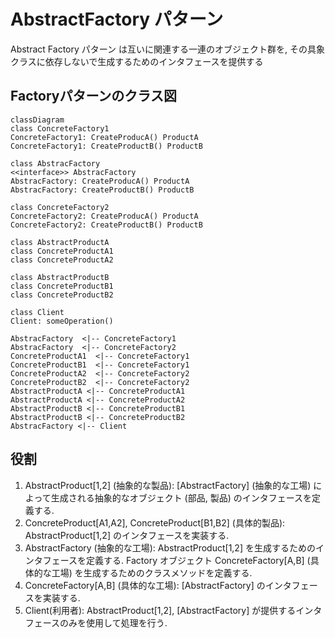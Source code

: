 # AbstractFactory パターン
Abstract Factory パターン は互いに関連する一連のオブジェクト群を, その具象クラスに依存しないで生成するためのインタフェースを提供する

## Factoryパターンのクラス図
```mermaid
classDiagram
class ConcreteFactory1
ConcreteFactory1: CreateProducA() ProductA
ConcreteFactory1: CreateProductB() ProductB

class AbstracFactory
<<interface>> AbstracFactory
AbstracFactory: CreateProducA() ProductA
AbstracFactory: CreateProductB() ProductB

class ConcreteFactory2
ConcreteFactory2: CreateProducA() ProductA
ConcreteFactory2: CreateProductB() ProductB

class AbstractProductA
class ConcreteProductA1
class ConcreteProductA2

class AbstractProductB
class ConcreteProductB1
class ConcreteProductB2

class Client
Client: someOperation()

AbstracFactory  <|-- ConcreteFactory1
AbstracFactory  <|-- ConcreteFactory2
ConcreteProductA1  <|-- ConcreteFactory1
ConcreteProductB1  <|-- ConcreteFactory1
ConcreteProductA2  <|-- ConcreteFactory2
ConcreteProductB2  <|-- ConcreteFactory2
AbstractProductA <|-- ConcreteProductA1
AbstractProductA <|-- ConcreteProductA2
AbstractProductB <|-- ConcreteProductB1
AbstractProductB <|-- ConcreteProductB2
AbstracFactory <|-- Client
```

## 役割
1. AbstractProduct[1,2] (抽象的な製品):
[AbstractFactory] (抽象的な工場) によって生成される抽象的なオブジェクト (部品, 製品) のインタフェースを定義する.
2. ConcreteProduct[A1,A2], ConcreteProduct[B1,B2] (具体的製品):
AbstractProduct[1,2] のインタフェースを実装する.
3. AbstractFactory (抽象的な工場):
AbstractProduct[1,2] を生成するためのインタフェースを定義する. Factory オブジェクト ConcreteFactory[A,B] (具体的な工場) を生成するためのクラスメソッドを定義する.
4. ConcreteFactory[A,B] (具体的な工場):
[AbstractFactory] のインタフェースを実装する.
5. Client(利用者):
AbstractProduct[1,2], [AbstractFactory] が提供するインタフェースのみを使用して処理を行う.
